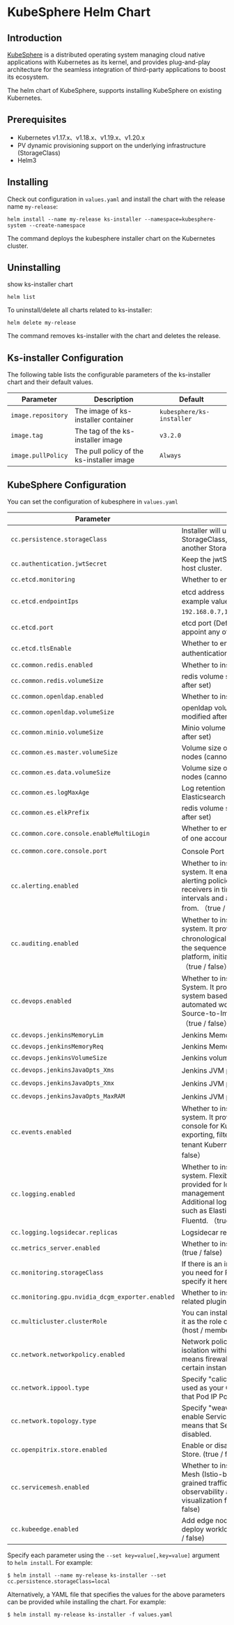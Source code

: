 # KubeSphere Helm Chart

## Introduction

[KubeSphere](https://kubesphere.io/) is a distributed operating system managing cloud native applications with Kubernetes as its kernel, and provides plug-and-play architecture for the seamless integration of third-party applications to boost its ecosystem.

The helm chart of KubeSphere, supports installing KubeSphere on existing Kubernetes.

## Prerequisites

 - Kubernetes v1.17.x、v1.18.x、v1.19.x、v1.20.x
 - PV dynamic provisioning support on the underlying infrastructure (StorageClass)
 - Helm3

## Installing

Check out configuration in `values.yaml` and install the chart with the release name `my-release`:

```console
helm install --name my-release ks-installer --namespace=kubesphere-system --create-namespace
```

The command deploys the kubesphere installer chart on the Kubernetes cluster.

## Uninstalling

show ks-installer chart
```console
helm list 
```

To uninstall/delete all charts related to ks-installer:

```console
helm delete my-release
```

The command removes ks-installer with the chart and deletes the release.

## Ks-installer Configuration

The following table lists the configurable parameters of the ks-installer chart and their default values.

Parameter | Description | Default
--- | --- | ---
`image.repository` | The image of ks-installer container | `kubesphere/ks-installer`
`image.tag` | The tag of the ks-installer image | `v3.2.0`
`image.pullPolicy` | The pull policy of the ks-installer image | `Always`

## KubeSphere Configuration

You can set the configuration of kubesphere in `values.yaml`

Parameter | Description | Default
--- | --- | ---
`cc.persistence.storageClass` | Installer will use the default StorageClass, you can also designate another StorageClass| `""`
`cc.authentication.jwtSecret `| Keep the jwtSecret consistent with the host cluster. | `""`
`cc.etcd.monitoring `| Whether to enable etcd monitoring|`false`
`cc.etcd.endpointIps`|etcd address（for etcd cluster,see an example value like `192.168.0.7,192.168.0.8,192.168.0.9`）|`localhost` 
`cc.etcd.port`|etcd port (Default port: 2379, you can appoint any other port) | `2379` 
`cc.etcd.tlsEnable`|Whether to enable etcd TLS certificate authentication.（true / false）| `true`
`cc.common.redis.enabled`|Whether to install redis|`false`
`cc.common.redis.volumeSize`|redis volume size (cannot be modified after set)|`2Gi`
`cc.common.openldap.enabled`|Whether to install openldap|`false`
`cc.common.openldap.volumeSize`|openldap volume size (cannot be modified after set)|`2Gi`
`cc.common.minio.volumeSize`|Minio volume size (cannot be modified after set)|`20Gi`
`cc.common.es.master.volumeSize`|Volume size of Elasticsearch master nodes (cannot be modified after set)|`4Gi`
`cc.common.es.data.volumeSize`|Volume size of Elasticsearch data nodes (cannot be modified after set)|`20Gi`
`cc.common.es.logMaxAge`|Log retention time in built-in Elasticsearch (days)|`7`
`cc.common.es.elkPrefix`|redis volume size (cannot be modified after set)|`2Gi`
`cc.common.core.console.enableMultiLogin`|Whether to enable multiple point login of one account（true / false）|`false`
`cc.common.core.console.port`|Console Port（NodePort）|`30880`
`cc.alerting.enabled`|Whether to install KubeSphere alerting system. It enables Users to customize alerting policies to send messages to receivers in time with different time intervals and alerting levels to choose from. （true / false）|`false`
`cc.auditing.enabled`|Whether to install KubeSphere audit log system. It provides a security-relevant chronological set of records，recording the sequence of activities happened in platform, initiated by different tenants. （true / false）|`false`
`cc.devops.enabled`|Whether to install KubeSphere DevOps System. It provides out-of-box CI/CD system based on Jenkins, and automated workflow tools including Source-to-Image & Binary-to-Image. （true / false） | `false`
`cc.devops.jenkinsMemoryLim`|Jenkins Memory Limit|`2Gi`
`cc.devops.jenkinsMemoryReq`|Jenkins Memory Request|`1500Mi`
`cc.devops.jenkinsVolumeSize`|Jenkins volume size|`8Gi`
`cc.devops.jenkinsJavaOpts_Xms`|Jenkins JVM parameter（Xms）|`512m`
`cc.devops.jenkinsJavaOpts_Xmx`|Jenkins  JVM parameter（Xmx）|`512m`
`cc.devops.jenkinsJavaOpts_MaxRAM`|Jenkins  JVM parameter（MaxRAM）|`2Gi`
`cc.events.enabled`|Whether to install KubeSphere events system. It provides a graphical web console for Kubernetes Events exporting, filtering and alerting in multi-tenant Kubernetes clusters. （true / false）|`false`
`cc.logging.enabled`|Whether to install KubeSphere logging system. Flexible logging functions are provided for log query, collection and management in a unified console. Additional log collectors can be added, such as Elasticsearch, Kafka and Fluentd.  （true / false）|`false`
`cc.logging.logsidecar.replicas`|Logsidecar replicas|`2`
`cc.metrics_server.enabled`|Whether to install metrics_servertrue (true / false)| `false`
`cc.monitoring.storageClass`|If there is an independent StorageClass you need for Prometheus, you can specify it here| `""`
`cc.monitoring.gpu.nvidia_dcgm_exporter.enabled`|Whether to install GPU monitoring-related plugins.| `false`
`cc.multicluster.clusterRole`|You can install a solo cluster, or specify it as the role of host or member cluster. (host / member / none) |`none`
`cc.network.networkpolicy.enabled` |Network policies allow network isolation within the same cluster, which means firewalls can be set up between certain instances (Pods).  (true / false) |`false`
`cc.network.ippool.type` |Specify "calico" for this field if Calico is used as your CNI plugin. "none" means that Pod IP Pools are disabled.|`none`
`cc.network.topology.type` | Specify "weave-scope" for this field to enable Service Topology. "none" means that Service Topology is disabled.|`none`
`cc.openpitrix.store.enabled `|Enable or disable the KubeSphere App Store. (true / false) |`false`
`cc.servicemesh.enabled`|Whether to install KubeSphere Service Mesh (Istio-based). It provides fine-grained traffic management, observability and tracing, and offer visualization for traffic topology. (true / false) |`false`
`cc.kubeedge.enabled`|Add edge nodes to your cluster and deploy workloads on edge nodes. (true / false) |`false`

Specify each parameter using the `--set key=value[,key=value]` argument to `helm install`. For example:

```console
$ helm install --name my-release ks-installer --set cc.persistence.storageClass=local
```

Alternatively, a YAML file that specifies the values for the above parameters can be provided while installing the chart. For example:

```console
$ helm install my-release ks-installer -f values.yaml
```
